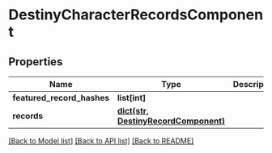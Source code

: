 # DestinyCharacterRecordsComponent

## Properties
Name | Type | Description | Notes
------------ | ------------- | ------------- | -------------
**featured_record_hashes** | **list[int]** |  | [optional] 
**records** | [**dict(str, DestinyRecordComponent)**](DestinyRecordComponent.md) |  | [optional] 

[[Back to Model list]](../README.md#documentation-for-models) [[Back to API list]](../README.md#documentation-for-api-endpoints) [[Back to README]](../README.md)


